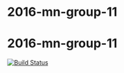 ﻿# 2016-mn-group-11
# 2016-mn-group-11

[![Build Status](https://travis-ci.com/dds-utn/2016-mn-group-11.svg?token=cWpf9WUfGmMFLpwEbVnU&branch=master)](https://travis-ci.com/dds-utn/2016-mn-group-11)
